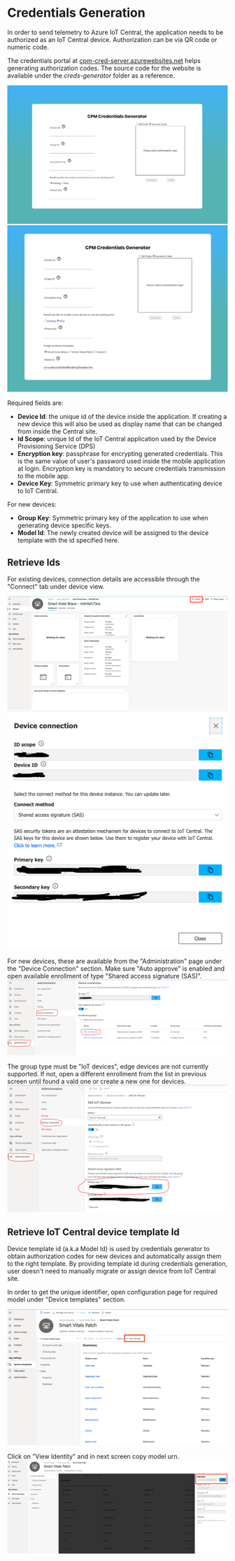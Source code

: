 # Credentials Generation

In order to send telemetry to Azure IoT Central, the application needs to be authorized as an IoT Central device.
Authorization can be via QR code or numeric code.

The credentials portal at [cpm-cred-server.azurewebsites.net](https://cpm-cred-server.azurewebsites.net) helps generating authorization codes.
The source code for the website is available under the _creds-generator_ folder as a reference.

![creds_generator](../media/creds_generator_1.png)
![creds_generator](../media/creds_generator_2.png)

Required fields are:
- __Device Id__: the unique id of the device inside the application. If creating a new device this will also be used as display name that can be changed from inside the Central site.
- __Id Scope__: unique Id of the IoT Central application used by the Device Provisioning Service (DPS)
- __Encryption key__: passphrase for encrypting generated credentials. This is the same value of user's password used inside the mobile application at login. Encryption key is mandatory to secure credentials transmission to the mobile app.
- __Device Key__: Symmetric primary key to use when authenticating device to IoT Central.

For new devices:
- __Group Key__: Symmetric primary key of the application to use when generating device specific keys.
- __Model Id__: The newly created device will be assigned to the device template with the id specified here.



## Retrieve Ids
For existing devices, connection details are accessible through the "Connect" tab under device view.

![device_connect_1](../media/device_connect_1.png)
![device_connect_2](../media/device_connect_2.png)

For new devices, these are available from the "Administration" page under the "Device Connection" section. Make sure "Auto approve" is enabled and open available enrollment of type "Shared access signature (SAS)".
![device_connect_3](../media/device_connect_3.png)

The group type must be "IoT devices", edge devices are not currently supported. If not, open a different enrollment from the list in previous screen until found a vald one or create a new one for devices.
![device_connect_4](../media/device_connect_4.png)



## Retrieve IoT Central device template Id

Device template id (a.k.a Model Id) is used by credentials generator to obtain authorization codes for new devices and automatically assign them to the right template.
By providing template id during credentials generation, user doesn't need to manually migrate or assign device from IoT Central site.

In order to get the unique identifier, open configuration page for required model under "Device templates" section.

![model_1](../media/modelid_1.png)

Click on "View Identity" and in next screen copy model urn.
![model_2](../media/modelid_2.png)
